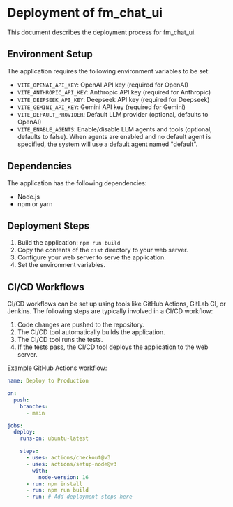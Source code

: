 # Deployment of fm_chat_ui

This document describes the deployment process for fm_chat_ui.

## Environment Setup

The application requires the following environment variables to be set:

*   `VITE_OPENAI_API_KEY`: OpenAI API key (required for OpenAI)
*   `VITE_ANTHROPIC_API_KEY`: Anthropic API key (required for Anthropic)
*   `VITE_DEEPSEEK_API_KEY`: Deepseek API key (required for Deepseek)
*   `VITE_GEMINI_API_KEY`: Gemini API key (required for Gemini)
*   `VITE_DEFAULT_PROVIDER`: Default LLM provider (optional, defaults to OpenAI)
*   `VITE_ENABLE_AGENTS`: Enable/disable LLM agents and tools (optional, defaults to false). When agents are enabled and no default agent is specified, the system will use a default agent named "default".
## Dependencies

The application has the following dependencies:

*   Node.js
*   npm or yarn

## Deployment Steps

1.  Build the application: `npm run build`
2.  Copy the contents of the `dist` directory to your web server.
3.  Configure your web server to serve the application.
4.  Set the environment variables.

## CI/CD Workflows

CI/CD workflows can be set up using tools like GitHub Actions, GitLab CI, or Jenkins. The following steps are typically involved in a CI/CD workflow:

1.  Code changes are pushed to the repository.
2.  The CI/CD tool automatically builds the application.
3.  The CI/CD tool runs the tests.
4.  If the tests pass, the CI/CD tool deploys the application to the web server.

Example GitHub Actions workflow:

```yaml
name: Deploy to Production

on:
  push:
    branches:
      - main

jobs:
  deploy:
    runs-on: ubuntu-latest

    steps:
      - uses: actions/checkout@v3
      - uses: actions/setup-node@v3
        with:
          node-version: 16
      - run: npm install
      - run: npm run build
      - run: # Add deployment steps here